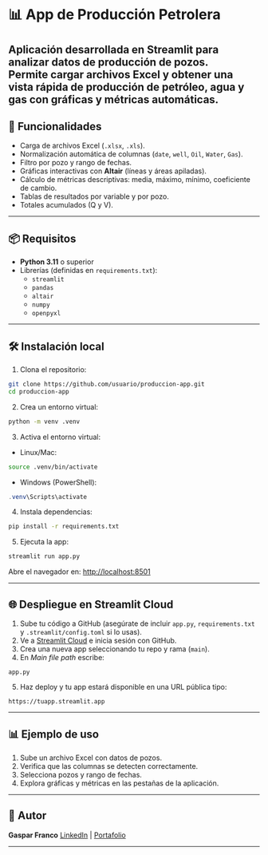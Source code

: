# 📊 App de Producción Petrolera

Aplicación desarrollada en **Streamlit** para analizar datos de producción de pozos.  
Permite cargar archivos Excel y obtener una vista rápida de producción de **petróleo, agua y gas** con gráficas y métricas automáticas.
---

## 🚀 Funcionalidades

- Carga de archivos Excel (`.xlsx`, `.xls`).
- Normalización automática de columnas (`date`, `well`, `Oil`, `Water`, `Gas`).
- Filtro por pozo y rango de fechas.
- Gráficas interactivas con **Altair** (líneas y áreas apiladas).
- Cálculo de métricas descriptivas: media, máximo, mínimo, coeficiente de cambio.
- Tablas de resultados por variable y por pozo.
- Totales acumulados (Q y V).

---

## 📦 Requisitos

- **Python 3.11** o superior  
- Librerías (definidas en `requirements.txt`):
  - `streamlit`
  - `pandas`
  - `altair`
  - `numpy`
  - `openpyxl`

---

## 🛠 Instalación local

1. Clona el repositorio:
```bash
git clone https://github.com/usuario/produccion-app.git
cd produccion-app
````

2. Crea un entorno virtual:

```bash
python -m venv .venv
```

3. Activa el entorno virtual:

* Linux/Mac:

```bash
source .venv/bin/activate
```

* Windows (PowerShell):

```powershell
.venv\Scripts\activate
```

4. Instala dependencias:

```bash
pip install -r requirements.txt
```

5. Ejecuta la app:

```bash
streamlit run app.py
```

Abre el navegador en: [http://localhost:8501](http://localhost:8501)

---

## 🌐 Despliegue en Streamlit Cloud

1. Sube tu código a GitHub (asegúrate de incluir `app.py`, `requirements.txt` y `.streamlit/config.toml` si lo usas).
2. Ve a [Streamlit Cloud](https://streamlit.io/cloud) e inicia sesión con GitHub.
3. Crea una nueva app seleccionando tu repo y rama (`main`).
4. En *Main file path* escribe:

```
app.py
```

5. Haz deploy y tu app estará disponible en una URL pública tipo:

```
https://tuapp.streamlit.app
```

---

## 📊 Ejemplo de uso

1. Sube un archivo Excel con datos de pozos.
2. Verifica que las columnas se detecten correctamente.
3. Selecciona pozos y rango de fechas.
4. Explora gráficas y métricas en las pestañas de la aplicación.

---

## 👤 Autor

**Gaspar Franco**
[LinkedIn](https://www.linkedin.com/) | [Portafolio](https://tusitio.com)

---
